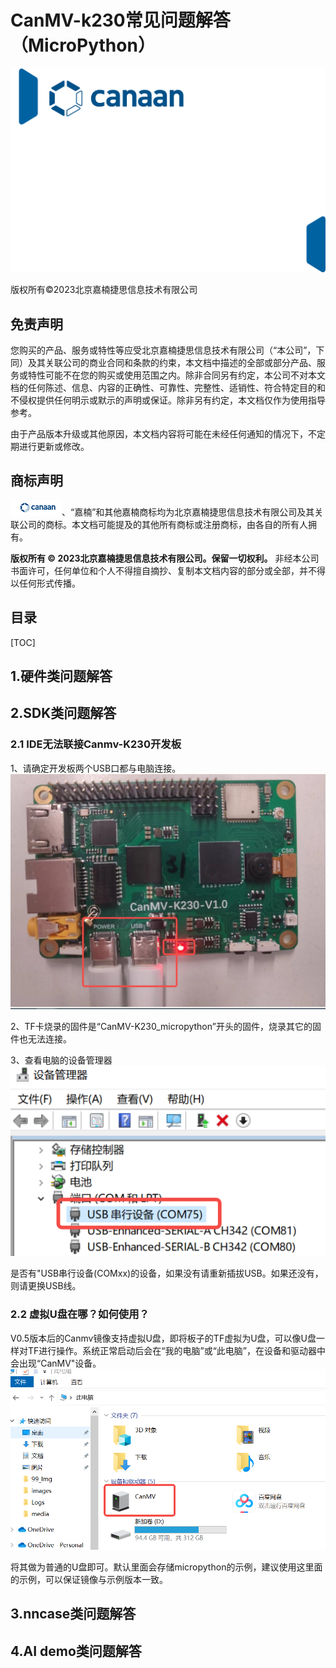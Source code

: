 # CanMV-k230常见问题解答（MicroPython）

![cover](images/canaan-cover.png)

版权所有©2023北京嘉楠捷思信息技术有限公司

<div style="page-break-after:always"></div>

## 免责声明

您购买的产品、服务或特性等应受北京嘉楠捷思信息技术有限公司（“本公司”，下同）及其关联公司的商业合同和条款的约束，本文档中描述的全部或部分产品、服务或特性可能不在您的购买或使用范围之内。除非合同另有约定，本公司不对本文档的任何陈述、信息、内容的正确性、可靠性、完整性、适销性、符合特定目的和不侵权提供任何明示或默示的声明或保证。除非另有约定，本文档仅作为使用指导参考。

由于产品版本升级或其他原因，本文档内容将可能在未经任何通知的情况下，不定期进行更新或修改。

## 商标声明

![logo](images/logo.png)、“嘉楠”和其他嘉楠商标均为北京嘉楠捷思信息技术有限公司及其关联公司的商标。本文档可能提及的其他所有商标或注册商标，由各自的所有人拥有。

**版权所有 © 2023北京嘉楠捷思信息技术有限公司。保留一切权利。**
非经本公司书面许可，任何单位和个人不得擅自摘抄、复制本文档内容的部分或全部，并不得以任何形式传播。

<div style="page-break-after:always"></div>

## 目录

[TOC]

## 1.硬件类问题解答

## 2.SDK类问题解答

### 2.1 IDE无法联接Canmv-K230开发板

1、请确定开发板两个USB口都与电脑连接。
![CanMV-K230-poweron](images/CanMV-K230-poweron.png)

2、TF卡烧录的固件是“CanMV-K230_micropython”开头的固件，烧录其它的固件也无法连接。

3、查看电脑的设备管理器
![CanMV-K230-micropython-serial](images/CanMV-K230-micropython-serial.png)

是否有"USB串行设备(COMxx)的设备，如果没有请重新插拔USB。如果还没有，则请更换USB线。

### 2.2 虚拟U盘在哪？如何使用？

V0.5版本后的Canmv镜像支持虚拟U盘，即将板子的TF虚拟为U盘，可以像U盘一样对TF进行操作。系统正常启动后会在“我的电脑”或“此电脑”，在设备和驱动器中会出现“CanMV"设备。
![virtual_Udisk](images/virtual_Udisk.png)

将其做为普通的U盘即可。默认里面会存储micropython的示例，建议使用这里面的示例，可以保证镜像与示例版本一致。

## 3.nncase类问题解答

## 4.AI demo类问题解答
